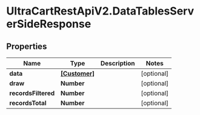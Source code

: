 # UltraCartRestApiV2.DataTablesServerSideResponse

## Properties

Name | Type | Description | Notes
------------ | ------------- | ------------- | -------------
**data** | [**[Customer]**](Customer.md) |  | [optional] 
**draw** | **Number** |  | [optional] 
**recordsFiltered** | **Number** |  | [optional] 
**recordsTotal** | **Number** |  | [optional] 


